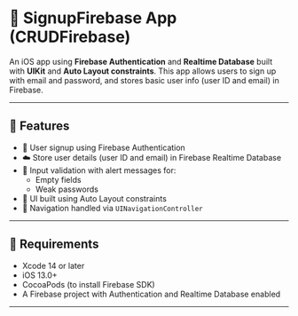 # 🚀 SignupFirebase App (CRUDFirebase)

An iOS app using **Firebase Authentication** and **Realtime Database** built with **UIKit** and **Auto Layout constraints**. This app allows users to sign up with email and password, and stores basic user info (user ID and email) in Firebase.

---

## 📱 Features

- 🔐 User signup using Firebase Authentication  
- ☁️ Store user details (user ID and email) in Firebase Realtime Database  
- 🧪 Input validation with alert messages for:
  - Empty fields
  - Weak passwords  
- 📐 UI built using Auto Layout constraints  
- 🧭 Navigation handled via `UINavigationController`

---

## 🔧 Requirements

- Xcode 14 or later  
- iOS 13.0+  
- CocoaPods (to install Firebase SDK)  
- A Firebase project with Authentication and Realtime Database enabled

---

